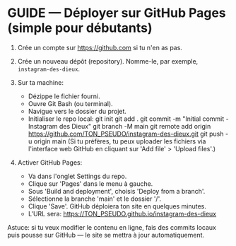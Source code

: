 GUIDE — Déployer sur GitHub Pages (simple pour débutants)
========================================================

1) Crée un compte sur https://github.com si tu n'en as pas.
2) Crée un nouveau dépôt (repository). Nomme-le, par exemple, `instagram-des-dieux`.
3) Sur ta machine:
   - Dézippe le fichier fourni.
   - Ouvre Git Bash (ou terminal).
   - Navigue vers le dossier du projet.
   - Initialiser le repo local:
       git init
       git add .
       git commit -m "Initial commit - Instagram des Dieux"
       git branch -M main
       git remote add origin https://github.com/TON_PSEUDO/instagram-des-dieux.git
       git push -u origin main
   (Si tu préfères, tu peux uploader les fichiers via l'interface web GitHub en cliquant sur 'Add file' > 'Upload files'.)

4) Activer GitHub Pages:
   - Va dans l'onglet Settings du repo.
   - Clique sur 'Pages' dans le menu à gauche.
   - Sous 'Build and deployment', choisis 'Deploy from a branch'.
   - Sélectionne la branche 'main' et le dossier '/'.
   - Clique 'Save'. GitHub déploiera ton site en quelques minutes.
   - L'URL sera: https://TON_PSEUDO.github.io/instagram-des-dieux

Astuce: si tu veux modifier le contenu en ligne, fais des commits locaux puis pousse sur GitHub — le site se mettra à jour automatiquement.

